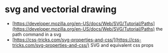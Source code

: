 # svg and vectorial drawing

* [https://developer.mozilla.org/en-US/docs/Web/SVG/Tutorial/Paths](https://developer.mozilla.org/en-US/docs/Web/SVG/Tutorial/Paths) the path command in a svg
* [https://css-tricks.com/svg-properties-and-css/](https://css-tricks.com/svg-properties-and-css/) SVG and equivalent css props

